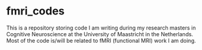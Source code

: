 # fmri_codes
This is a repository storing code I am writing during my research masters in Cognitive Neuroscience at the University of Maastricht in the Netherlands. Most of the code is/will be related to fMRI (functional MRI) work I am doing. 

